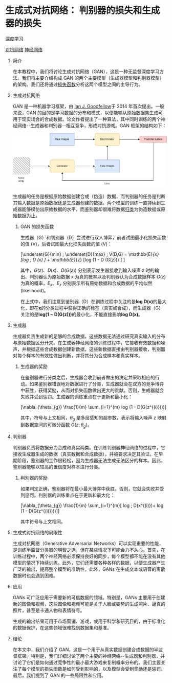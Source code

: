 # 生成式对抗网络： 判别器的损失和生成器的损失

[深度学习](https://www.baeldung.com/cs/category/ai/deep-learning)

[对抗网络](https://www.baeldung.com/cs/tag/gan) [神经网络](https://www.baeldung.com/cs/tag/neural-networks)

1. 简介

    在本教程中，我们将讨论生成对抗网络（GAN），这是一种无监督深度学习方法。我们将主要介绍构成 GAN 的两个主要模型（生成器模型和判别器模型）的架构。我们还将通过[损失函数](https://www.baeldung.com/cs/ml-loss-accuracy)分析这两个模型之间的主导行为。

2. 生成对抗网络

    GAN 是一种机器学习框架，由 [Ian J. Goodfellow](https://arxiv.org/pdf/1406.2661.pdf)于 2014 年首次提出。一般来说，GAN 的目的是学习数据的分布和模式，以便能够从原始数据集生成可用于现实场合的合成数据。论文作者提出了一种算法，其中同时训练的两个神经网络--生成器和判别器--相互竞争，形成对抗游戏。GAN 框架的结构如下：

    ![生成对抗网络](pic/gan_diagram.webp)

    生成器的任务是根据原始数据创建合成（伪造）数据，而判别器的任务是判断其输入数据是原始数据还是生成器创建的数据。两个模型的训练一直持续到生成器能够模仿出原始数据的水平，而鉴别器却很难将数据[归类](https://www.baeldung.com/cs/svm-multiclass-classification)为伪造数据或原始数据为止。

    1. GAN 的损失函数

        生成器（G）和判别器（D）尝试进行双人博弈，前者试图最小化损失函数的值 (V)，后者试图最大化损失函数的值 (V)：

        \[\underset{G}{min} \; \underset{D}{max} \; V(D,G) = \mathbb{E}_{x} [log \; D (x) ] + \mathbb{E}_{z} [log (1 - D (G(z))) ]  \]

        其中，$G(z)、D(x)、D(G(z))$ 分别表示发生器接收到输入噪声 z 时的输出、判别器认为原始数据 x 为真的概率以及判别器认为合成数据样本 $G(z)$ 为真的概率，$E_x$、$E_z$ 分别表示所有原始数据和合成数据的平均似然(likelihood)。

        在上式中，我们注意到鉴别器（D）在训练过程中关注的是$\mathbf {log \; D (x)}$的最大化，即在$\mathbf{x}$的分类过程中获得正确的标签（真实或合成），而生成器（G）关注的是$\mathbf{log (1 - D (G(z)))}$的最小化，不能直接影响$\mathbf {log \; D (x)}$。

3. 生成器

    生成器负责生成新的足够的合成数据，这些数据无法通过研究真实输入的分布与原始数据区分开来。在生成器神经网络的训练过程中，它接收有效数据和噪声，并根据这些合成数据创建新数据，这些新数据直接由判别器接收，判别器对每个样本的有效性做出判断，并将其分为合成样本和真实样本。

    1. 生成器的奖励

        在鉴别器进行分类之后，生成器会收到前者做出的决定并采取相应的行动。如果鉴别器错误地对数据进行了分类，生成器就会在双方的竞争博弈中获胜，获得奖励，从而对损失函数做出更大的贡献。否则，生成器就会失败并受到惩罚。生成器的训练重点在于更新和最小化：

        \[\nabla_{\theta_{g}} \frac{1}{m} \sum_{i=1}^{m} log (1 - D(G(z^{(i)})))\]

        其中，符号与上文相同，$\theta_{g}$ 是多层感知的超参数，表示将输入噪声 z 映射到数据空间的可微分函数 $G(z;\theta_{g})$。

4. 判别器

    判别器负责将数据分为合成和真实两类。在训练判别器神经网络的过程中，它接收生成器生成的数据（真实数据和合成数据），并被要求决定其验证。在早期阶段，鉴别器的工作很轻松，因为生成器无法生成无法区分的样本。因此，鉴别器能够以较高的置信度对样本进行分类。

    1. 判别器的奖励

        如果判定正确，鉴别器将在最小最大博弈中获胜。否则，它就会失败并受到惩罚。判别器的训练重点在于更新和最大化：

        \[\nabla_{\theta_{g}} \frac{1}{m} \sum_{i=1}^{m}[ log \; D(x^{(i)})+ log (1 - D(G(z^{(i)})))]\]

        其中符号与上文相同。

5. 生成式对抗网络的局限性

    生成对抗网络（Generative Adversarial Networks）可以实现重要的性能，是训练半监督分类器的明智之选，但在某些情况下可能会力不从心。首先，在训练过程中，两个神经网络必须保持良好的同步，每个模型都不能在没有其他模型的情况下持续训练。此外，它们还需要各种各样的数据，以便生成器产生广泛的输出，提高整个模型的准确性。此外，GANs 在生成文本或语音的离散数据时也会遇到困难。

6. 应用

    GANs 可广泛应用于需要新的可信数据的领域。特别是，GANs 主要用于创建新的图像和视频，这些图像和视频可能是关于人脸或姿势的生成照片、逼真的照片，甚至是卡通人物和表情符号。

    生成的输出结果可用于市场营销、游戏，或用于科学和研究目的，由于标准化的数据保护，在这些领域很难找到数据集和基准。

7. 结论

    在本文中，我们介绍了 GAN，这是一个用于从真实数据创建合成数据的半监督框架。特别是，我们详细讨论了两个主要的神经网络--生成器和判别器，并讨论了它们是如何通过竞争性的最小最大游戏来复制概率分布的。我们主要关注了每个模型的损失函数是如何受到影响的，以及模型会受到奖励还是惩罚。最后，我们提到了 GAN 的一些局限性和应用。
